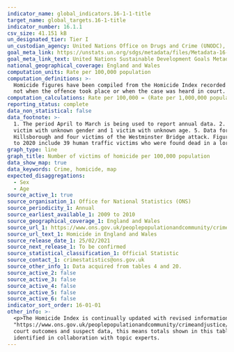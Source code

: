 ```yaml
---
indicator_name: global_indicators.16-1-1-title
target_name: global_targets.16-1-title
indicator_number: 16.1.1
csv_size: 41.151 kB
un_designated_tier: Tier I
un_custodian_agency: United Nations Office on Drugs and Crime (UNODC), World Health Organization (WHO)
goal_meta_link: https://unstats.un.org/sdgs/metadata/files/Metadata-16-01-01.pdf 
goal_meta_link_text: United Nations Sustainable Development Goals Metadata (PDF 222 KB)
national_geographical_coverage: England and Wales
computation_units: Rate per 100,000 population
computation_definitions: >-
  Homicide figures have been compiled from the Homicide Index recorded by the Home Office, which contains detailed record-level information about each homicide recorded by police in England and Wales. The Homicide Index data are based on the year when the offence was recorded as a crime,
  not when the offence took place or when the case was heard in court. While in the vast majority of cases the offence will be recorded in the same year as it took place, this is not always the case. Caution is therefore needed when looking at longer-term homicide trends.
computation_calculations: Rate per 100,000 = (Rate per 1,000,000 population/10)
reporting_status: complete
data_non_statistical: false
data_footnote: >-
  1. The period April to March is being used to report annual data. 2. Data for year ending March 2012, 2015 and 2019 each include 1 victim with unknown gender. 3. Data for year ending March 2016 includes 1 victim with unknown gender and sex. 4. Data for year ending March 2020 includes 1
  victim with unknown gender and 1 victim with unknown age. 5. Data for City of London have been suppressed due to the small population size of the police force area. 6. Figures for 2010 to 2011 includes 12 victims of Derrick Bird. Figures for 2016 to 2017 includes 96 victims of
  Hillsborough and four victims of the Westminster Bridge attack. Figures for 2017 to 2018 incudes 31 victims of the terrorist attacks that involved multiple victims, including the Manchester Arena bombing, the London Bridge attack and 11 victims of the Shoreham air crash. Figures for 2019
  to 2020 include 39 human traffic victims who were found dead in a lorry in Essex. 7. Figures for England and England and Wales include data for British Transport Police.
graph_type: line
graph_title: Number of victims of homicide per 100,000 population
data_show_map: true
data_keywords: Crime, homicide, map
expected_disaggregations:
  - Sex
  - Age
source_active_1: true
source_organisation_1: Office for National Statistics (ONS)
source_periodicity_1: Annual
source_earliest_available_1: 2009 to 2010
source_geographical_coverage_1: England and Wales
source_url_1: https://www.ons.gov.uk/peoplepopulationandcommunity/crimeandjustice/datasets/appendixtableshomicideinenglandandwales
source_url_text_1: Homicide in England and Wales
source_release_date_1: 25/02/2021
source_next_release_1: To be confirmed
source_statistical_classification_1: Official Statistic
source_contact_1: crimestatistics@ons.gov.uk
source_other_info_1: Data acquired from tables 4 and 20.
source_active_2: false
source_active_3: false
source_active_4: false
source_active_5: false
source_active_6: false
indicator_sort_order: 16-01-01
other_info: >-
  <p>The Homicide Index is continually updated with revised information from the police as investigations continue and as cases are heard by the courts. For further information, see the <a href=
  "https://www.ons.gov.uk/peoplepopulationandcommunity/crimeandjustice/methodologies/userguidetocrimestatisticsforenglandandwales">user guide for the Homicide Index</a>.</p><p>Home Office statisticians and Police Forces have undertaken a review of all historical homicide data to update
  court outcomes and suspect data, this means totals shown in this table will not match previously published figures. Therefore, previous time series by region and police force area are not available.</p> Data follows the UN specification for this indicator. This indicator has been
  identified in collaboration with topic experts.
---
```

